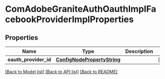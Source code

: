# ComAdobeGraniteAuthOauthImplFacebookProviderImplProperties

## Properties
Name | Type | Description | Notes
------------ | ------------- | ------------- | -------------
**oauth_provider_id** | [**ConfigNodePropertyString**](ConfigNodePropertyString.md) |  | [optional] 

[[Back to Model list]](../README.md#documentation-for-models) [[Back to API list]](../README.md#documentation-for-api-endpoints) [[Back to README]](../README.md)


